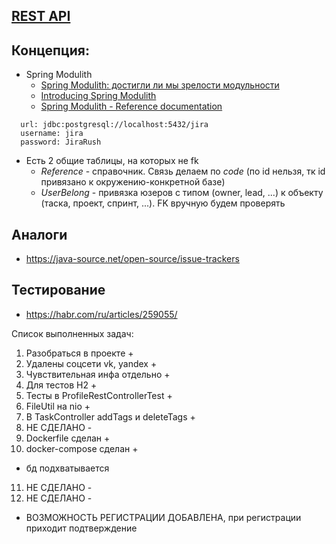 ## [REST API](http://localhost:8080/doc)

## Концепция:

- Spring Modulith
    - [Spring Modulith: достигли ли мы зрелости модульности](https://habr.com/ru/post/701984/)
    - [Introducing Spring Modulith](https://spring.io/blog/2022/10/21/introducing-spring-modulith)
    - [Spring Modulith - Reference documentation](https://docs.spring.io/spring-modulith/docs/current-SNAPSHOT/reference/html/)

```
  url: jdbc:postgresql://localhost:5432/jira
  username: jira
  password: JiraRush
```

- Есть 2 общие таблицы, на которых не fk
    - _Reference_ - справочник. Связь делаем по _code_ (по id нельзя, тк id привязано к окружению-конкретной базе)
    - _UserBelong_ - привязка юзеров с типом (owner, lead, ...) к объекту (таска, проект, спринт, ...). FK вручную будем
      проверять

## Аналоги

- https://java-source.net/open-source/issue-trackers

## Тестирование

- https://habr.com/ru/articles/259055/

Список выполненных задач:
1. Разобраться в проекте +
2. Удалены соцсети vk, yandex + 
3. Чувствительная инфа отдельно + 
4. Для тестов H2 +
5. Тесты в ProfileRestControllerTest +
6. FileUtil на nio +
7. В TaskController addTags и deleteTags +
8. НЕ СДЕЛАНО -
9. Dockerfile сделан +
10. docker-compose сделан +
   - бд подхватывается
11. НЕ СДЕЛАНО -
12. НЕ СДЕЛАНО -

+ ВОЗМОЖНОСТЬ РЕГИСТРАЦИИ ДОБАВЛЕНА, при регистрации приходит подтверждение

